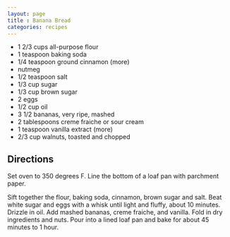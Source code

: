 ```yaml
---
layout: page
title : Banana Bread
categories: recipes
---
```


* 1 2/3 cups all-purpose flour
* 1 teaspoon baking soda
* 1/4 teaspoon ground cinnamon (more)
* nutmeg
* 1/2 teaspoon salt
* 1/3 cup sugar
* 1/3 cup brown sugar
* 2 eggs
* 1/2 cup oil
* 3 1/2 bananas, very ripe, mashed
* 2 tablespoons creme fraiche or sour cream
* 1 teaspoon vanilla extract (more)
* 2/3 cup walnuts, toasted and chopped

## Directions

Set oven to 350 degrees F. Line the bottom of a loaf pan with parchment paper.

Sift together the flour, baking soda, cinnamon, brown sugar and salt. Beat white sugar and eggs with a whisk until light and fluffy, about 10 minutes. Drizzle in oil. Add mashed bananas, creme fraiche, and vanilla. Fold in dry ingredients and nuts. Pour into a lined loaf pan and bake for about 45 minutes to 1 hour.


